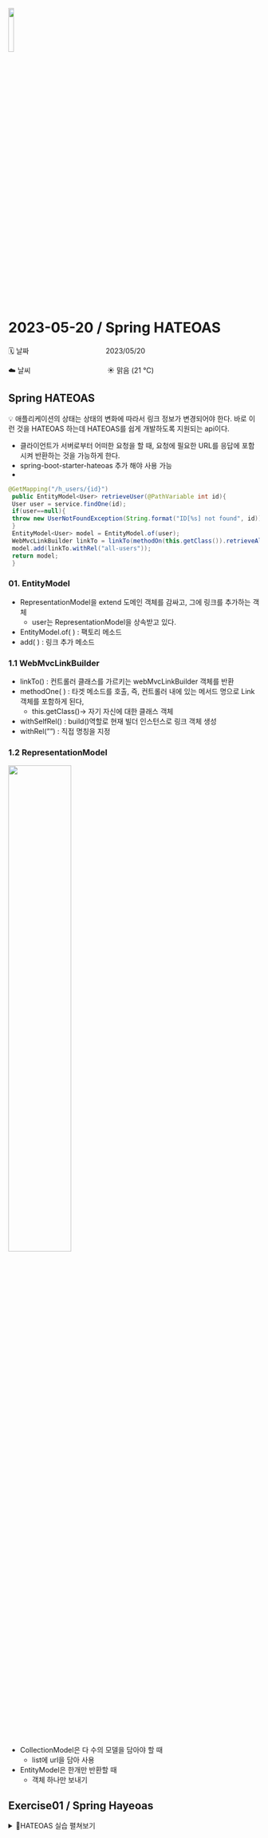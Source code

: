 <img src="https://noticon-static.tammolo.com/dgggcrkxq/image/upload/v1566778017/noticon/ytjm1rralodyhvuggrpu.png" height="15%" width="15%"> <br/>

# 2023-05-20 /  Spring HATEOAS

🗓️ 날짜           2023/05/20

☁️ 날씨           ☀️ 맑음 (21 °C)

## Spring HATEOAS

💡 애플리케이션의 상태는 상태의 변화에 따라서 링크 정보가 변경되어야 한다. 바로 이런 것을 HATEOAS 하는데 HATEOAS를 쉽게 개발하도록 지원되는 api이다.

- 클라이언트가 서버로부터 어떠한 요청을 할 때, 요청에 필요한 URL를 응답에 포함시켜 반환하는 것을 가능하게 한다.
- spring-boot-starter-hateoas 추가 해야 사용 가능
- 

```java
@GetMapping("/h_users/{id}")
 public EntityModel<User> retrieveUser(@PathVariable int id){
 User user = service.findOne(id);
 if(user==null){
 throw new UserNotFoundException(String.format("ID[%s] not found", id));
 }
 EntityModel<User> model = EntityModel.of(user);
 WebMvcLinkBuilder linkTo = linkTo(methodOn(this.getClass()).retrieveAllUsers());
 model.add(linkTo.withRel("all-users"));
 return model;
 }
```

### 01. EntityModel<T>

- RepresentationModel을 extend 도메인 객체를 감싸고, 그에 링크를 추가하는 객체
    - user는 RepresentationModel을 상속받고 있다.
- EntityModel.of( ) : 팩토리 메소드
- add( ) : 링크 추가 메소드

### 1.1 WebMvcLinkBuilder

- linkTo() :  컨트롤러 클래스를 가르키는 webMvcLinkBuilder 객체를 반환
- methodOne( ) : 타겟 메소드를 호출, 즉, 컨트롤러 내에 있는 메서드 명으로 Link객체를 포함하게 된다,
    - this.getClass()→ 자기 자신에 대한 클래스 객체
- withSelfRel() : build()역할로 현재 빌더 인스턴스로 링크 객체 생성
- withRel(””) :  직접 명칭을 지정

### 1.2 RepresentationModel

<img src="https://github.com/juhee99/Kosa-fullStack/assets/55836020/6afd83df-4df1-4465-b87d-52322dd2df73" width="50%"/>

- CollectionModel은 다 수의 모델을 담아야 할 때
    - list에 url을 담아 사용
- EntityModel은 한개만 반환할 때
    - 객체 하나만 보내기

## Exercise01 / Spring Hayeoas

<details>
<summary> 📜HATEOAS 실습 펼쳐보기</summary>
<div markdown="1">

[📎5월20일실습.pdf](https://github.com/juhee99/Kosa-fullStack/files/11539870/5.20._1_.pdf)

1️⃣ rest.html

```html
<body>
<h1>5 조의 REST API 실습</h1>
<hr>
<button onclick="showActorList(); return false">둘리와 친구들 보기</button>
<div id="actorBox">
</div>

<script>
    const actorBox = document.getElementById("actorBox");

  function showActor(param){
      actorBox.innerHTML="";
      fetch(param)
          .then(res => res.json())
          .then(data =>{
              actorBox.innerHTML += `<h2>${data.name}</h2>`
              actorBox.innerHTML += `<p>${data.addr}</p>`
              actorBox.innerHTML += `<img src="/static/images/${data.image}"/>`
          })

  }

    const showActorList  = () => {
      actorBox.innerHTML="";
        fetch('http://localhost:8088/all')
            .then(res => res.json())
            .then(data => {
                console.log(data);
                const list=data._embedded.comicActorModelList;
                list.map(list => {
                    actorBox.innerHTML += `<button onclick="showActor('${list._links.self.href}')"> ${list.name}</button>`
                })
                actorBox.innerHTML += `<hr>`;
            })
    }
</script>
</body>
```

2️⃣HoteoasRestController.java

```java
@RestController
public class HoteoasRestController {

    @GetMapping("/all")
    public CollectionModel<ComicActorModel> allActor(){
        List<ComicActorModel> list = new ArrayList<>();
        list.add(new ComicActorModel("둘리"));
        list.add(new ComicActorModel("또치"));
        list.add(new ComicActorModel("도우너"));
        String [] url = {"dooly","ddochi","dauner"};
        for (int i=0 ; i<url.length;i++){
            list.get(i).add(Link.of("http://localhost:8088/"+url[i]));
        }
        CollectionModel<ComicActorModel> result = CollectionModel.of(list);
        return result;
    }

    @GetMapping("/dooly")
    public ResponseEntity<ComicActor> getDooly(){
        ComicActor dooly = new ComicActor("둘리","쌍문동","dooly.jpg");
        return ResponseEntity.ok().body(dooly);
    }

    @GetMapping("/ddochi")
    public ResponseEntity<ComicActor> getDdochi(){
        ComicActor ddochi = new ComicActor("또치","아프리카","ddochi.png");
        return ResponseEntity.ok().body(ddochi);
    }

    @GetMapping("/dauner")
    public ResponseEntity<ComicActor> getDauner(){
        ComicActor ddochi = new ComicActor("또치","아프리카","ddochi.jpg");
        return ResponseEntity.ok().body(ddochi);
    }
}
```

</div>
</details>
